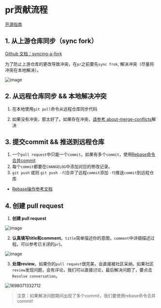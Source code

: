 # pr贡献流程
[开源指南](https://docs.github.com/zh/pull-requests)

## 1. 从上游仓库同步（sync fork）

[Github 文档：syncing-a-fork](https://docs.github.com/zh/pull-requests/collaborating-with-pull-requests/working-with-forks/syncing-a-fork) 

为了防止上游仓库的更改导致冲突，在`pr`之前要先`sync frok`, 解决冲突（尽量将冲突在本地解决）。

![image](https://github.com/smart-doc-group/smart-doc-group.github.io/assets/50514081/3541425d-19fe-4ab6-8a2a-d23057142ea9)


## 2. 从远程仓库同步 && 本地解决冲突
1. 在本地使用`git pull`命令从远程仓库同步代码

2. 如果没有冲突，那太好了。如果存在冲突，[请参考 about-merge-conflicts](https://docs.github.com/zh/pull-requests/collaborating-with-pull-requests/addressing-merge-conflicts/about-merge-conflicts)解决

## 3. 提交commit && 推送到远程仓库

1. 一个`pull request`中只能一个`commit`。如果有多个`commit`，使用[Rebase命令合并commit](rebase-option.md)
2. 每个`commit`都要在`CHANGELOG`中添加对应的修改记录。
3. `git push` 或则 `git push -f`(合并了远程`commit`添加 `-f`)推送`commit`到远程仓库

- [Rebase操作参考文档](rebase-option.md)

## 4. 创建 pull request

1. **创建 pull request**

![image](/assets/277099410-0be96dfd-6a78-495b-8618-49994f417f93.png)

2. **认真填写title和comment**。`title`简单描述你的意图，`comment`中详细描述过程。可以参考已关闭的`pr`)。

![image](/assets/pr.png)

3. **处理review**。如果你的`pull request`很完美，会直接被社区采纳。如果社区`review`发现问题，会有评论，我们可以直接讨论，最后解决问题了，要点击 `Resolve conversation`。

![1698071332712](/assets/277372645-9625c152-0eeb-4dd9-91d0-1f38a053bc1a.png)

> 注意：如果解决问题期间出现了多个commit，我们要使用rebase命令合并commit!